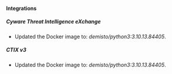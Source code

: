 #### Integrations
##### Cyware Threat Intelligence eXchange
- Updated the Docker image to: *demisto/python3:3.10.13.84405*.
##### CTIX v3
- Updated the Docker image to: *demisto/python3:3.10.13.84405*.
